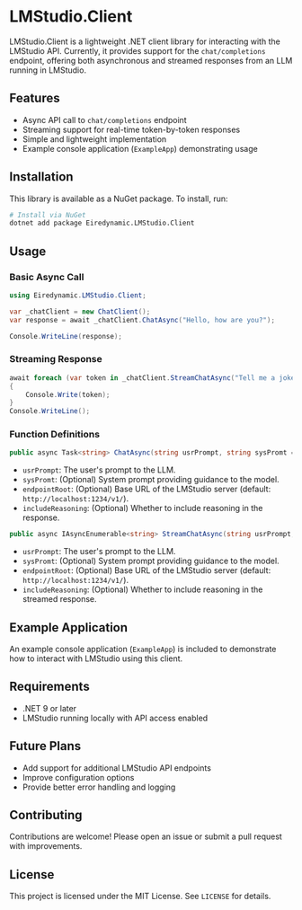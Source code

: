 # LMStudio.Client

LMStudio.Client is a lightweight .NET client library for interacting with the LMStudio API. Currently, it provides support for the `chat/completions` endpoint, offering both asynchronous and streamed responses from an LLM running in LMStudio.

## Features
- Async API call to `chat/completions` endpoint
- Streaming support for real-time token-by-token responses
- Simple and lightweight implementation
- Example console application (`ExampleApp`) demonstrating usage

## Installation

This library is available as a NuGet package. To install, run:

```sh
# Install via NuGet
dotnet add package Eiredynamic.LMStudio.Client
```

## Usage

### Basic Async Call
```csharp
using Eiredynamic.LMStudio.Client;

var _chatClient = new ChatClient();
var response = await _chatClient.ChatAsync("Hello, how are you?");

Console.WriteLine(response);
```

### Streaming Response
```csharp
await foreach (var token in _chatClient.StreamChatAsync("Tell me a joke."))
{
    Console.Write(token);
}
Console.WriteLine();
```

### Function Definitions

```csharp
public async Task<string> ChatAsync(string usrPrompt, string sysPromt = _sysPromt, string endpointRoot = _endpointRoot, bool includeReasoning = false)
```

- `usrPrompt`: The user's prompt to the LLM.
- `sysPromt`: (Optional) System prompt providing guidance to the model.
- `endpointRoot`: (Optional) Base URL of the LMStudio server (default: `http://localhost:1234/v1/`).
- `includeReasoning`: (Optional) Whether to include reasoning in the response.

```csharp
public async IAsyncEnumerable<string> StreamChatAsync(string usrPrompt, string sysPromt = _sysPromt, string endpointRoot = _endpointRoot, bool includeReasoning = false)
```

- `usrPrompt`: The user's prompt to the LLM.
- `sysPromt`: (Optional) System prompt providing guidance to the model.
- `endpointRoot`: (Optional) Base URL of the LMStudio server (default: `http://localhost:1234/v1/`).
- `includeReasoning`: (Optional) Whether to include reasoning in the streamed response.

## Example Application
An example console application (`ExampleApp`) is included to demonstrate how to interact with LMStudio using this client.

## Requirements
- .NET 9 or later
- LMStudio running locally with API access enabled

## Future Plans
- Add support for additional LMStudio API endpoints
- Improve configuration options
- Provide better error handling and logging

## Contributing
Contributions are welcome! Please open an issue or submit a pull request with improvements.

## License
This project is licensed under the MIT License. See `LICENSE` for details.

